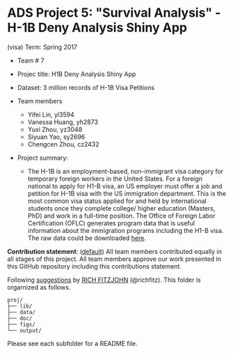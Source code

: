 # ADS Project 5: "Survival Analysis" - H-1B Deny Analysis Shiny App
(visa)
Term: Spring 2017

+ Team # 7
+ Projec title: H1B Deny Analysis Shiny App
+ Dataset: 3 million records of H-1B Visa Petitions
+ Team members
	+ Yifei Lin, yl3594
	+ Vanessa Huang, yh2873
	+ Yuxi Zhou, yz3048
	+ Siyuan Yao, sy2696
	+ Chengcen Zhou, cz2432
	
+ Project summary: 
	+ The H-1B is an employment-based, non-immigrant visa category for temporary foreign workers in the United States. For a foreign national to apply for H1-B visa, an US employer must offer a job and petition for H-1B visa with the US immigration department. This is the most common visa status applied for and held by international students once they complete college/ higher education (Masters, PhD) and work in a full-time position. The Office of Foreign Labor Certification (OFLC) generates program data that is useful information about the immigration programs including the H1-B visa. The raw data could be downloaded [here](https://www.foreignlaborcert.doleta.gov/performancedata.cfm).
	
**Contribution statement**: ([default](doc/a_note_on_contributions.md)) All team members contributed equally in all stages of this project. All team members approve our work presented in this GitHub repository including this contributions statement. 

Following [suggestions](http://nicercode.github.io/blog/2013-04-05-projects/) by [RICH FITZJOHN](http://nicercode.github.io/about/#Team) (@richfitz). This folder is orgarnized as follows.

```
proj/
├── lib/
├── data/
├── doc/
├── figs/
└── output/
```

Please see each subfolder for a README file.
